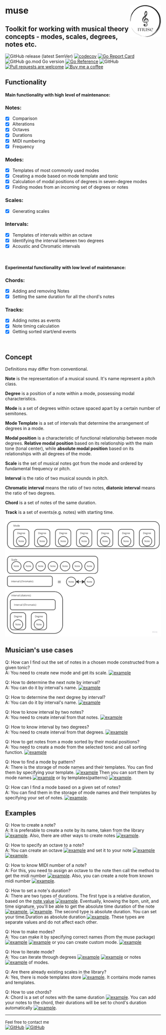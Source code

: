 # muse <img src="https://github.com/go-muse/muse/blob/main/img/muse-logo.png?raw=true" alt="muse" width="100" align="right">
## Toolkit for working with musical theory concepts - modes, scales, degrees, notes etc.
![GitHub release (latest SemVer)](https://custom-icon-badges.demolab.com/github/v/release/go-muse/muse?logo=tag&sort=semver)
[![codecov](https://codecov.io/gh/go-muse/muse/branch/main/graph/badge.svg?token=cVbYqHMT3o)](https://codecov.io/gh/go-muse/muse)
[![Go Report Card](https://goreportcard.com/badge/github.com/go-muse/muse)](https://goreportcard.com/report/github.com/go-muse/muse)
![GitHub go.mod Go version](https://custom-icon-badges.demolab.com/github/go-mod/go-version/go-muse/muse?color=gray&label=%20&logo=go)
[![Go Reference](https://pkg.go.dev/badge/github.com/go-muse/muse.svg)](https://pkg.go.dev/github.com/go-muse/muse)
![GitHub](https://custom-icon-badges.demolab.com/github/license/go-muse/muse?logo=law)
[![Pull requests are welcome](https://custom-icon-badges.demolab.com/badge/PRs-welcome!-green?logo=git-pull-request)](https://github.com/go-muse/muse/pulls)
[![Buy me a coffee](https://custom-icon-badges.demolab.com/badge/buyme-acoffee-brightgreen?logo=buymeacoffee)](https://www.buymeacoffee.com/igormuse)

## Functionality
#### Main functionality with high level of maintenance: 
### Notes:
- [x] Comparison
- [x] Alterations
- [x] Octaves
- [x] Durations
- [x] MIDI numbering
- [x] Frequency

### Modes:
- [x] Templates of most commonly used modes
- [x] Creating a mode based on mode template and tonic
- [x] Calculation of modal positions of degrees in seven-degree modes
- [x] Finding modes from an incoming set of degrees or notes

### Scales:
- [x] Generating scales

### Intervals:
- [x] Templates of intervals within an octave
- [x] Identifying the interval between two degrees
- [x] Acoustic and Chromatic intervals

<br/>

#### Experimental functionality with low level of maintenance:

### Chords:
- [x] Adding and removing Notes
- [x] Setting the same duration for all the chord's notes

### Tracks:
- [x] Adding notes as events
- [x] Note timing calculation
- [x] Getting sorted start/end events
<br/>

## Concept
Definitions may differ from conventional.

**Note** is the representation of a musical sound. It's name represent a pitch class.

**Degree** is a position of a note within a mode, possessing modal characteristics.

**Mode** is a set of degrees within octave spaced apart by a certain number of semitones.

**Mode Template** is a set of intervals that determine the arrangement of degrees in a mode.

**Modal position** is a characteristic of functional relationship between mode degrees. **Relative modal position** based on its relationship with the main tone (tonal center), while **absolute modal position** based on its relationships with all degrees of the mode.

**Scale** is the set of musical notes got from the mode and ordered by fundamental frequency or pitch.

**Interval** is the ratio of two musical sounds in pitch. 

**Chromatic interval** means the ratio of two notes, **diatonic interval** means the ratio of two degrees.

**Chord** is a set of notes of the same duration.

**Track** is a set of events(e.g. notes) with starting time. 

![Concept pic](/img/concept.jpg)

## Musician's use cases

Q: How can I find out the set of notes in a chosen mode constructed from a given tonic?\
A: You need to create new mode and get its scale. [![example](https://img.shields.io/badge/example-link-blue)](https://pkg.go.dev/github.com/go-muse/muse#example-Mode.GenerateScale)

Q: How to determine the next note by interval?\
A: You can do it by interval's name. [![example](https://img.shields.io/badge/example-link-blue)](https://pkg.go.dev/github.com/go-muse/muse#example-MakeNoteByName)

Q: How to determine the next degree by interval?\
A: You can do it by interval's name. [![example](https://img.shields.io/badge/example-link-blue)](https://pkg.go.dev/github.com/go-muse/muse#example-MakeDegreeByName)

Q: How to know interval by two notes?\
A: You need to create interval from that notes. [![example](https://img.shields.io/badge/example-link-blue)](https://pkg.go.dev/github.com/go-muse/muse#example-NewIntervalChromatic)

Q: How to know interval by two degrees?\
A: You need to create interval from that degrees. [![example](https://img.shields.io/badge/example-link-blue)](https://pkg.go.dev/github.com/go-muse/muse#example-NewIntervalByDegrees)

Q: How to get notes from a mode sorted by their modal positions?\
A: You need to create a mode from the selected tonic and call sorting function. [![example](https://img.shields.io/badge/example-link-blue)](https://pkg.go.dev/github.com/go-muse/muse#example-Mode.SortByAbsoluteModalPositions)

Q: How to find a mode by pattern?\
A: There is the storage of mode names and their templates. You can find them by specifying your template. [![example](https://img.shields.io/badge/example-link-blue)](https://pkg.go.dev/github.com/go-muse/muse#example-ModeTemplatesStore.FindModeTemplatesByPattern) Then you can sort them by mode names [![example](https://img.shields.io/badge/example-link-blue)](https://pkg.go.dev/github.com/go-muse/muse#example-NamesAndTemplates.SortByName) or by templates(patterns) [![example](https://img.shields.io/badge/example-link-blue)](https://pkg.go.dev/github.com/go-muse/muse#example-NamesAndTemplates.SortByModeTemplate).

Q: How can I find a mode based on a given set of notes?\
A: You can find them in the storage of mode names and their templates by specifying your set of notes. [![example](https://img.shields.io/badge/example-link-blue)](https://pkg.go.dev/github.com/go-muse/muse#example-ModeTemplatesStore.FindModeTemplatesByNotes).

## Examples

Q: How to create a note?\
A: It is preferable to create a note by its name, taken from the library [![example](https://img.shields.io/badge/example-link-blue)](https://pkg.go.dev/github.com/go-muse/muse#example-NoteName.NewNote). Also, there are other ways to create notes [![example](https://img.shields.io/badge/example-link-blue)](https://pkg.go.dev/github.com/go-muse/muse#example-Note).

Q: How to specify an octave to a note?\
A: You can create an octave [![example](https://img.shields.io/badge/example-link-blue)](https://pkg.go.dev/github.com/go-muse/muse#example-Octave) and set it to your note [![example](https://img.shields.io/badge/example-link1-blue)](https://pkg.go.dev/github.com/go-muse/muse#example-Octave.SetToNote) [![example](https://img.shields.io/badge/example-link2-blue)](https://pkg.go.dev/github.com/go-muse/muse#example-Note.SetOctave).

Q: How to know MIDI number of a note?\
A: For this, you need to assign an octave to the note then call the method to get the midi number [![example](https://img.shields.io/badge/example-link-blue)](https://pkg.go.dev/github.com/go-muse/muse#example-Note.MIDINumber). Also, you can create a note from known midi number [![example](https://img.shields.io/badge/example-link-blue)](https://pkg.go.dev/github.com/go-muse/muse#example-NewNoteFromMIDINumber).

Q: How to set a note's duration?\
A: There are two types of durations. The first type is a relative duration, based on the [note value](https://en.wikipedia.org/wiki/Note_value) [![example](https://img.shields.io/badge/example-link-blue)](https://pkg.go.dev/github.com/go-muse/muse#example-NewDuration). Eventually, knowing the bpm, unit, and time signature, you'll be able to get the absolute time duration of the note [![example](https://img.shields.io/badge/example-link1-blue)](https://pkg.go.dev/github.com/go-muse/muse#example-Duration.TimeDuration), [![example](https://img.shields.io/badge/example-link2-blue)](https://pkg.go.dev/github.com/go-muse/muse#example-Note.TimeDuration). The second type is absolute duration. You can set your time.Duration as absolute duration [![example](https://img.shields.io/badge/example-link-blue)](https://pkg.go.dev/github.com/go-muse/muse#example-Note.SetDurationAbs). These types are separate values and do not affect each other.

Q: How to make modes?\
A: You can make it by specifying correct names (from the muse package) [![example](https://img.shields.io/badge/example-link1-blue)](https://pkg.go.dev/github.com/go-muse/muse#example-MakeNewMode) [![example](https://img.shields.io/badge/example-link2-blue)](https://pkg.go.dev/github.com/go-muse/muse#example-MustMakeNewMode) or you can create custom mode. [![example](https://img.shields.io/badge/example-link-blue)](https://pkg.go.dev/github.com/go-muse/muse#example-MakeNewCustomMode)

Q: How to iterate mode?\
A: You can iterate through degrees  [![example](https://img.shields.io/badge/example-link1-blue)](https://pkg.go.dev/github.com/go-muse/muse#example-Mode.IterateOneRound) [![example](https://img.shields.io/badge/example-link2-blue)](https://pkg.go.dev/github.com/go-muse/muse#example-DegreesIterator.GetAllDegrees) or notes [![example](https://img.shields.io/badge/example-link-blue)](https://pkg.go.dev/github.com/go-muse/muse#example-DegreesIterator.GetAllNotes) of modes.

Q: Are there already existing scales in the library?\
A: Yes, there is mode templates store [![example](https://img.shields.io/badge/example-link-blue)](https://pkg.go.dev/github.com/go-muse/muse#example-InitModeTemplatesStore). It contains mode names and templates.

Q: How to use chords?\
A: Chord is a set of notes with the same duration  [![example](https://img.shields.io/badge/example-link-blue)](https://pkg.go.dev/github.com/go-muse/muse#example-NewChord). You can add your notes to the chord, their durations will be set to chord's duration automatically [![example](https://img.shields.io/badge/example-link-blue)](https://pkg.go.dev/github.com/go-muse/muse#example-Chord.AddNotes).

---
<font size="2">Feel free to contact me\
</font>
[![GitHub](https://custom-icon-badges.demolab.com/badge/-email-white?logo=gmail)](mailto:igor.georgia.sx@gmail.com)
[![GitHub](https://custom-icon-badges.demolab.com/badge/-@Igorxst-white?logo=telegram)](https://t.me/Igorxst)

